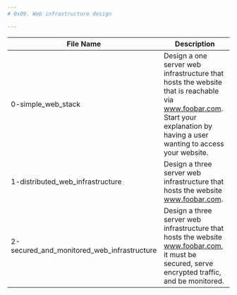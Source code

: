 ```yaml
---
# 0x09. Web infrastructure design

---
```

File Name|Description
---|---
0-simple_web_stack|Design a one server web infrastructure that hosts the website that is reachable via www.foobar.com. Start your explanation by having a user wanting to access your website.
1-distributed_web_infrastructure|Design a three server web infrastructure that hosts the website www.foobar.com.|
2-secured_and_monitored_web_infrastructure| Design a three server web infrastructure that hosts the website www.foobar.com, it must be secured, serve encrypted traffic, and be monitored.



